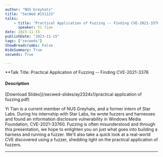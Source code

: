 ```yaml
---
author: "NUS Greyhats"
title: "SecWed #151123"
talks:
    - title: "Practical Application of Fuzzing -- Finding CVE-2021-3376"
      speaker: Yi Tian
date: 2023-11-15
publishDate: "2023-11-15"
tags: ["secweds"]
ShowBreadcrumbs: False
HideSummary: True
secweds: True

---
```



**Talk Title: Practical Application of Fuzzing -- Finding CVE-2021-3376

#### Description

[Download Slides](/secwed-slides/ay2324s1/practical application of fuzzing.pdf)

Yi Tian is a current member of NUS Greyhats, and a former intern of Star Labs. During his internship with Star Labs, he wrote fuzzers and harnesses and found an information disclosure vulnerability in Windows Media Foundation, CVE-2021-33760. Fuzzing is often misunderstood and through this presentation, we hope to enlighten you on just what goes into building a harness and running a fuzzer. We'll also take a quick look at a real-world CVE discovered using a fuzzer, shedding light on the practical application of fuzzers.

---
